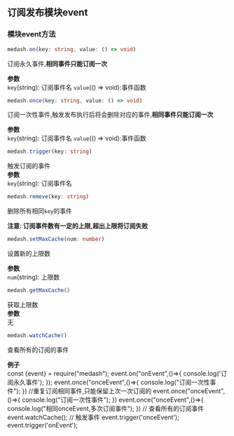## 订阅发布模块event

### 模块event方法
```ts
medash.on(key: string, value: () => void)
```
订阅永久事件,**相同事件只能订阅一次**

**参数**  
`key`(string): 订阅事件名
`value`(() => void):事件函数   

```ts
medash.once(key: string, value: () => void)
```
订阅一次性事件,触发发布执行后将会删除对应的事件,**相同事件只能订阅一次**

**参数**  
`key`(string): 订阅事件名
`value`(() => void):事件函数 
  

```ts
medash.trigger(key: string)
```
触发订阅的事件  
**参数**  
`key`(string): 订阅事件名  

```ts
medash.remove(key: string)
```
删除所有相同`key`的事件

**注意: 订阅事件数有一定的上限,超出上限将订阅失败**

```ts
medash.setMaxCache(num: number)
```
设置新的上限数  

**参数**  
`num`(string): 上限数  

```ts
medash.getMaxCache()
```
获取上限数  
**参数**  
无  

```ts
medash.watchCache()
```
查看所有的订阅的事件  

**例子**  
<me-embed>
const {event} = require("medash");
event.on("onEvent",()=>{
    console.log('订阅永久事件');
});
event.once("onceEvent",()=>{
    console.log("订阅一次性事件");
})
//重复订阅相同事件,只能保留上次一次订阅的
event.once("onceEvent",()=>{
    console.log("订阅一次性事件");
})
event.once("onceEvent",()=>{
    console.log("相同onceEvent,多次订阅事件");
})
// 查看所有的订阅事件
event.watchCache();
// 触发事件
event.trigger('onceEvent');
event.trigger('onEvent');

</me-embed>